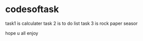 # codesoftask
task1 is calculater
task 2 is to do list
task 3 is rock paper seasor

hope u all enjoy
